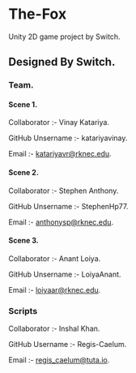 # The-Fox
Unity 2D game project by Switch.


## Designed By Switch.

### Team.

#### Scene 1.

Collaborator :- Vinay Katariya.

GitHub Unsername :- katariyavinay.

Email :- katariyavr@rknec.edu.

#### Scene 2.

Collaborator :- Stephen Anthony.

GitHub Unsername :- StephenHp77.

Email :- anthonysp@rknec.edu.

#### Scene 3.

Collaborator :- Anant Loiya.

GitHub Unsername :- LoiyaAnant.

Email :- loiyaar@rknec.edu.

### Scripts

Collaborator :- Inshal Khan.

GitHub Username :- Regis-Caelum.

Email :- regis_caelum@tuta.io.
